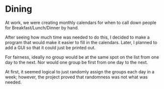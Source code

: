 # Dining
At work, we were creating monthly calendars for when to call down people for Breakfast/Lunch/Dinner by hand.

After seeing how much time was needed to do this, I decided to make a program that would make it easier to fill in the calendars.
Later, I planned to add a GUI so that it could just be printed out.

For fairness, ideally no group would be at the same spot on the list from one day to the next.
Nor would one group be first from one day to the next.

At first, it seemed logical to just randomly assign the groups each day in a week; however, the project proved that randomness was not what was needed.
